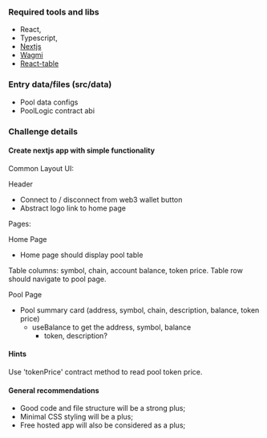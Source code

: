 ### Required tools and libs

- React,
- Typescript,
- [Nextjs](https://nextjs.org/)
- [Wagmi](https://wagmi.sh/)
- [React-table](https://tanstack.com/table/v8/docs/guide/introduction)

### Entry data/files (src/data)

- Pool data configs
- PoolLogic contract abi

### Challenge details

#### Create nextjs app with simple functionality

Common Layout UI:

Header

- Connect to / disconnect from web3 wallet button
- Abstract logo link to home page

Pages:

Home Page

- Home page should display pool table

Table columns: symbol, chain, account balance, token price.
Table row should navigate to pool page.

Pool Page

- Pool summary card (address, symbol, chain, description, balance, token price)
  - useBalance to get the address, symbol, balance
    - token, description?

#### Hints

Use 'tokenPrice' contract method to read pool token price.

#### General recommendations

- Good code and file structure will be a strong plus;
- Minimal CSS styling will be a plus;
- Free hosted app will also be considered as a plus;
